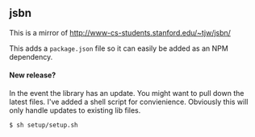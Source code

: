 ## jsbn

This is a mirror of http://www-cs-students.stanford.edu/~tjw/jsbn/

This adds a `package.json` file so it can easily be added as an NPM
dependency.

#### New release?
In the event the library has an update. You might want to pull down the
latest files. I've added a shell script for convienience.  Obviously
this will only handle updates to existing lib files.

```
$ sh setup/setup.sh
```
